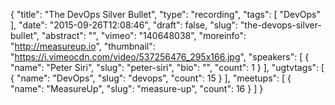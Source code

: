 {
  "title": "The DevOps Silver Bullet",
  "type": "recording",
  "tags": [
    "DevOps"
  ],
  "date": "2015-09-26T12:08:46",
  "draft": false,
  "slug": "the-devops-silver-bullet",
  "abstract": "",
  "vimeo": "140648038",
  "moreinfo": "http://measureup.io",
  "thumbnail": "https://i.vimeocdn.com/video/537256476_295x166.jpg",
  "speakers": [
    {
      "name": "Peter Siri",
      "slug": "peter-siri",
      "bio": "",
      "count": 1
    }
  ],
  "ugtvtags": [
    {
      "name": "DevOps",
      "slug": "devops",
      "count": 15
    }
  ],
  "meetups": [
    {
      "name": "MeasureUp",
      "slug": "measure-up",
      "count": 16
    }
  ]
}